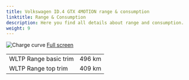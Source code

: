 ```yaml
---
title: Volkswagen ID.4 GTX 4MOTION range & consumption
linktitle: Range & Consumption
description: Here you find all details about range and consumption.
weight: 9
---
```

<!-- markdownlint-disable MD033 -->
![Charge curve](../range.svg  "Range information")
[Full screen](../range.svg)

| |  |
|----|-----|
| WLTP Range basic trim | 496 km|
| WLTP Range top trim | 409 km|

